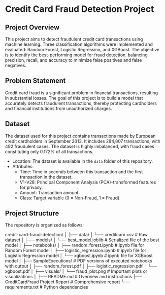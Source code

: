 # Credit Card Fraud Detection Project

## Project Overview
This project aims to detect fraudulent credit card transactions using machine learning. Three classification algorithms were implemented and evaluated: Random Forest, Logistic Regression, and XGBoost. The objective is to identify the best-performing model for fraud detection, balancing precision, recall, and accuracy to minimize false positives and false negatives.

## Problem Statement
Credit card fraud is a significant problem in financial transactions, resulting in substantial losses. The goal of this project is to build a model that accurately detects fraudulent transactions, thereby protecting cardholders and financial institutions from unauthorized charges.

## Dataset
The dataset used for this project contains transactions made by European credit cardholders in September 2013. It includes 284,807 transactions, with 492 fraudulent cases. The dataset is highly imbalanced, with fraud cases constituting only 0.172% of all transactions.

- Location: The dataset is available in the `data` folder of this repository.
- Attributes:
  - Time: Time in seconds between this transaction and the first transaction in the dataset.
  - V1-V28: Principal Component Analysis (PCA)-transformed features for privacy.
  - Amount: Transaction amount.
  - Class: Target variable (0 = Non-Fraud, 1 = Fraud).

## Project Structure
The repository is organized as follows:


credit-card-fraud-detection/
│
├── data/
│   └── creditcard.csv                # Raw dataset
│
├── models/
│   └── best_model.joblib             # Serialized file of the best model
│
├── notebooks/
│   ├── random_forest.ipynb           # ipynb file for Random Forest model
│   ├── logistic_regression.ipynb     # ipynb file for Logistic Regression model
│   └── xgboost.ipynb                 # ipynb file for XGBoost model
│
├── SampleExecutions/           # PDF versions of executed notebooks with output
│   ├── random_forest.pdf
│   ├── logistic_regression.pdf
│   └── xgboost.pdf
│
├── visuals/
│   └── fraud_plot.png                # Important plots or visualizations
│
├── README.md                         # Overview and instructions
├── CreditCardFraud Project Report    # Comprehensive report
└── requirements.txt                  # Python dependencies
